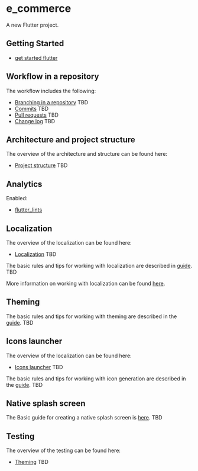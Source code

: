 # e_commerce

A new Flutter project.

## Getting Started
- [get started flutter](docs/get_started_flutter.md)

## Workflow in a repository

The workflow includes the following:

- [Branching in a repository]() TBD
- [Commits]() TBD
- [Pull requests]() TBD
- [Change log]() TBD

## Architecture and project structure

The overview of the architecture and structure can be found here:

- [Project structure]() TBD

## Analytics

Enabled:

- [flutter_lints](https://pub.dev/packages/flutter_lints)

## Localization

The overview of the localization can be found here:

- [Localization]() TBD

The basic rules and tips for working with localization are described in [guide](). TBD

More information on working with localization can be found [here](https://docs.flutter.dev/accessibility-and-localization/internationalization).

## Theming

The basic rules and tips for working with theming are described in the [guide](). TBD

## Icons launcher

The overview of the localization can be found here:

- [Icons launcher]() TBD

The basic rules and tips for working with icon generation are described in the [guide](). TBD

## Native splash screen

The Basic guide for creating a native splash screen is [here](). TBD

## Testing

The overview of the testing can be found here:

- [Theming]() TBD